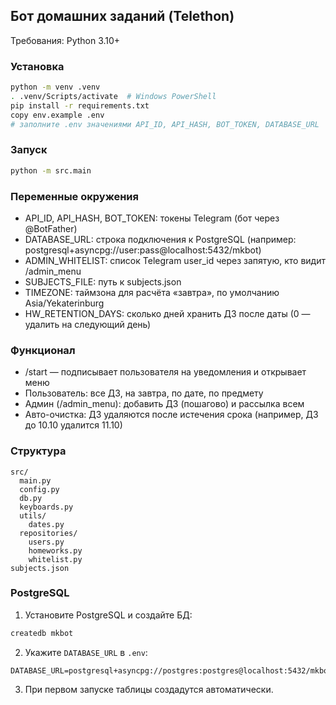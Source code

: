 ## Бот домашних заданий (Telethon)

Требования: Python 3.10+

### Установка

```bash
python -m venv .venv
. .venv/Scripts/activate  # Windows PowerShell
pip install -r requirements.txt
copy env.example .env
# заполните .env значениями API_ID, API_HASH, BOT_TOKEN, DATABASE_URL
```

### Запуск

```bash
python -m src.main
```

### Переменные окружения
- API_ID, API_HASH, BOT_TOKEN: токены Telegram (бот через @BotFather)
- DATABASE_URL: строка подключения к PostgreSQL (например: postgresql+asyncpg://user:pass@localhost:5432/mkbot)
- ADMIN_WHITELIST: список Telegram user_id через запятую, кто видит /admin_menu
- SUBJECTS_FILE: путь к subjects.json
- TIMEZONE: таймзона для расчёта «завтра», по умолчанию Asia/Yekaterinburg
- HW_RETENTION_DAYS: сколько дней хранить ДЗ после даты (0 — удалить на следующий день)

### Функционал
- /start — подписывает пользователя на уведомления и открывает меню
- Пользователь: все ДЗ, на завтра, по дате, по предмету
- Админ (/admin_menu): добавить ДЗ (пошагово) и рассылка всем
- Авто-очистка: ДЗ удаляются после истечения срока (например, ДЗ до 10.10 удалится 11.10)

### Структура
```
src/
  main.py
  config.py
  db.py
  keyboards.py
  utils/
    dates.py
  repositories/
    users.py
    homeworks.py
    whitelist.py
subjects.json
```

### PostgreSQL
1. Установите PostgreSQL и создайте БД:
```bash
createdb mkbot
```
2. Укажите `DATABASE_URL` в `.env`:
```
DATABASE_URL=postgresql+asyncpg://postgres:postgres@localhost:5432/mkbot
```
3. При первом запуске таблицы создадутся автоматически.
